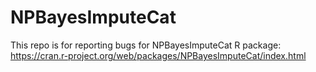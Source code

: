 # NPBayesImputeCat

This repo is for reporting bugs for NPBayesImputeCat R package: https://cran.r-project.org/web/packages/NPBayesImputeCat/index.html
